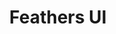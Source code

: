 ---
blog: https://feathersui.com/blog/
codehost: https://github.com/BowlerHatLLC/feathers-sdk
facebook: https://facebook.com/feathersui
logohandle: feathersui
sort: feathersui
title: Feathers UI
twitter: https://x.com/feathersui
website: https://feathersui.com/
---